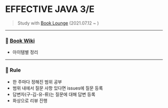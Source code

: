 # EFFECTIVE JAVA 3/E

> Study with [Book Lounge](https://github.com/team-tancheon/book-lounge)
> (2021.07.12 ~ )



------

### 📖 [Book Wiki ](https://github.com/yuhyeminn/effective-java.wiki.git)

- 아이템별 정리



------

### 💢 Rule 

- 한 주마다 정해진 범위 공부
- 범위 내에서 질문 사항 있다면 issues에 질문 등록
- 답변자(구-김-유-류)는 질문에 대해 답변 등록
- 화상으로 리뷰 진행

